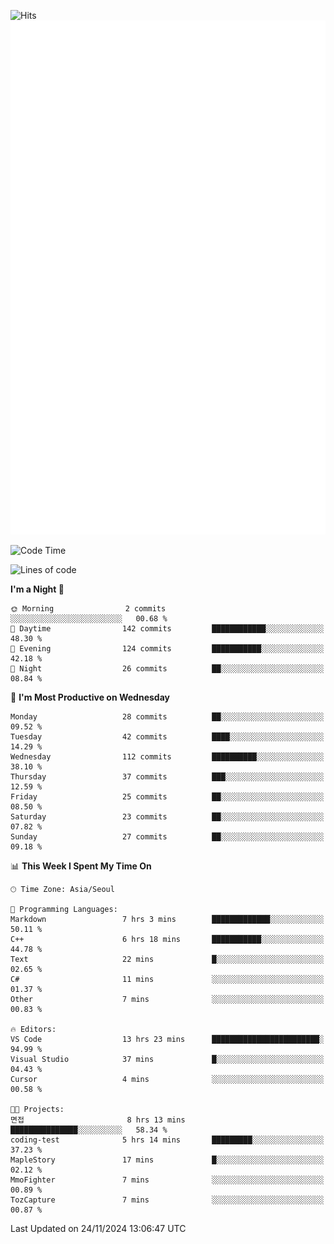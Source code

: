 ![Hits](https://hits.seeyoufarm.com/api/count/incr/badge.svg?url=https%3A%2F%2Fgithub.com%2Fbabaisnyan&count_bg=%2379C83D&title_bg=%23555555&icon=apple.svg&icon_color=%23E7E7E7&title=hits&edge_flat=false)
<br/>
![Metrics](https://github.com/babaisnyan/babaisnyan/blob/main/github-metrics.svg)

<!--START_SECTION:waka-->
![Code Time](http://img.shields.io/badge/Code%20Time-1%2C514%20hrs%2052%20mins-blue)

![Lines of code](https://img.shields.io/badge/From%20Hello%20World%20I%27ve%20Written-922.4%20thousand%20lines%20of%20code-blue)

**I'm a Night 🦉** 

```text
🌞 Morning                2 commits           ░░░░░░░░░░░░░░░░░░░░░░░░░   00.68 % 
🌆 Daytime                142 commits         ████████████░░░░░░░░░░░░░   48.30 % 
🌃 Evening                124 commits         ███████████░░░░░░░░░░░░░░   42.18 % 
🌙 Night                  26 commits          ██░░░░░░░░░░░░░░░░░░░░░░░   08.84 % 
```
📅 **I'm Most Productive on Wednesday** 

```text
Monday                   28 commits          ██░░░░░░░░░░░░░░░░░░░░░░░   09.52 % 
Tuesday                  42 commits          ████░░░░░░░░░░░░░░░░░░░░░   14.29 % 
Wednesday                112 commits         ██████████░░░░░░░░░░░░░░░   38.10 % 
Thursday                 37 commits          ███░░░░░░░░░░░░░░░░░░░░░░   12.59 % 
Friday                   25 commits          ██░░░░░░░░░░░░░░░░░░░░░░░   08.50 % 
Saturday                 23 commits          ██░░░░░░░░░░░░░░░░░░░░░░░   07.82 % 
Sunday                   27 commits          ██░░░░░░░░░░░░░░░░░░░░░░░   09.18 % 
```


📊 **This Week I Spent My Time On** 

```text
🕑︎ Time Zone: Asia/Seoul

💬 Programming Languages: 
Markdown                 7 hrs 3 mins        █████████████░░░░░░░░░░░░   50.11 % 
C++                      6 hrs 18 mins       ███████████░░░░░░░░░░░░░░   44.78 % 
Text                     22 mins             █░░░░░░░░░░░░░░░░░░░░░░░░   02.65 % 
C#                       11 mins             ░░░░░░░░░░░░░░░░░░░░░░░░░   01.37 % 
Other                    7 mins              ░░░░░░░░░░░░░░░░░░░░░░░░░   00.83 % 

🔥 Editors: 
VS Code                  13 hrs 23 mins      ████████████████████████░   94.99 % 
Visual Studio            37 mins             █░░░░░░░░░░░░░░░░░░░░░░░░   04.43 % 
Cursor                   4 mins              ░░░░░░░░░░░░░░░░░░░░░░░░░   00.58 % 

🐱‍💻 Projects: 
면접                       8 hrs 13 mins       ███████████████░░░░░░░░░░   58.34 % 
coding-test              5 hrs 14 mins       █████████░░░░░░░░░░░░░░░░   37.23 % 
MapleStory               17 mins             █░░░░░░░░░░░░░░░░░░░░░░░░   02.12 % 
MmoFighter               7 mins              ░░░░░░░░░░░░░░░░░░░░░░░░░   00.89 % 
TozCapture               7 mins              ░░░░░░░░░░░░░░░░░░░░░░░░░   00.87 % 
```


 Last Updated on 24/11/2024 13:06:47 UTC
<!--END_SECTION:waka-->
